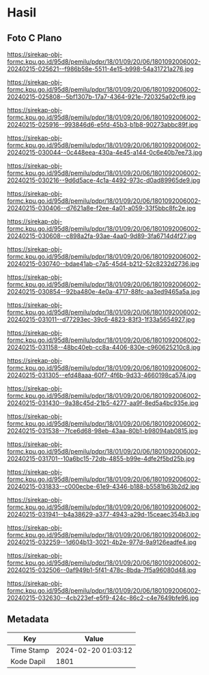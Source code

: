 # Hasil

## Foto C Plano

https://sirekap-obj-formc.kpu.go.id/95d8/pemilu/pdpr/18/01/09/20/06/1801092006002-20240215-025621--f986b58e-5511-4e15-b998-54a31721a276.jpg

https://sirekap-obj-formc.kpu.go.id/95d8/pemilu/pdpr/18/01/09/20/06/1801092006002-20240215-025808--5bf1307b-17a7-4364-921e-720325a02cf9.jpg

https://sirekap-obj-formc.kpu.go.id/95d8/pemilu/pdpr/18/01/09/20/06/1801092006002-20240215-025916--993846d6-e5fd-45b3-b1b8-90273abbc89f.jpg

https://sirekap-obj-formc.kpu.go.id/95d8/pemilu/pdpr/18/01/09/20/06/1801092006002-20240215-030044--0c448eea-430a-4e45-a144-0c6e40b7ee73.jpg

https://sirekap-obj-formc.kpu.go.id/95d8/pemilu/pdpr/18/01/09/20/06/1801092006002-20240215-030216--9d6d5ace-4c1a-4492-973c-d0ad89965de9.jpg

https://sirekap-obj-formc.kpu.go.id/95d8/pemilu/pdpr/18/01/09/20/06/1801092006002-20240215-030406--d7621a8e-f2ee-4a01-a059-33f5bbc8fc2e.jpg

https://sirekap-obj-formc.kpu.go.id/95d8/pemilu/pdpr/18/01/09/20/06/1801092006002-20240215-030608--c898a2fa-93ae-4aa0-9d89-3fa6714d4f27.jpg

https://sirekap-obj-formc.kpu.go.id/95d8/pemilu/pdpr/18/01/09/20/06/1801092006002-20240215-030740--bdae41ab-c7a5-45d4-b212-52c8232d2736.jpg

https://sirekap-obj-formc.kpu.go.id/95d8/pemilu/pdpr/18/01/09/20/06/1801092006002-20240215-030854--92ba480e-4e0a-4717-88fc-aa3ed9465a5a.jpg

https://sirekap-obj-formc.kpu.go.id/95d8/pemilu/pdpr/18/01/09/20/06/1801092006002-20240215-031011--d77293ec-39c6-4823-83f3-1f33a5654927.jpg

https://sirekap-obj-formc.kpu.go.id/95d8/pemilu/pdpr/18/01/09/20/06/1801092006002-20240215-031158--48bc40eb-cc8a-4406-830e-c960625210c8.jpg

https://sirekap-obj-formc.kpu.go.id/95d8/pemilu/pdpr/18/01/09/20/06/1801092006002-20240215-031305--efd48aaa-60f7-4f6b-9d33-4660198ca574.jpg

https://sirekap-obj-formc.kpu.go.id/95d8/pemilu/pdpr/18/01/09/20/06/1801092006002-20240215-031430--9a38c45d-21b5-4277-aa9f-8ed5a4bc935e.jpg

https://sirekap-obj-formc.kpu.go.id/95d8/pemilu/pdpr/18/01/09/20/06/1801092006002-20240215-031538--7fce6d68-98eb-43aa-80b1-b98094ab0815.jpg

https://sirekap-obj-formc.kpu.go.id/95d8/pemilu/pdpr/18/01/09/20/06/1801092006002-20240215-031701--10a6bc15-72db-4855-b99e-4dfe2f5bd25b.jpg

https://sirekap-obj-formc.kpu.go.id/95d8/pemilu/pdpr/18/01/09/20/06/1801092006002-20240215-031833--c000ecbe-61e9-4346-b188-b5581b63b2d2.jpg

https://sirekap-obj-formc.kpu.go.id/95d8/pemilu/pdpr/18/01/09/20/06/1801092006002-20240215-031941--b4a38629-a377-4943-a29d-15ceaec354b3.jpg

https://sirekap-obj-formc.kpu.go.id/95d8/pemilu/pdpr/18/01/09/20/06/1801092006002-20240215-032259--1d604b13-3021-4b2e-977d-9a9126eadfe4.jpg

https://sirekap-obj-formc.kpu.go.id/95d8/pemilu/pdpr/18/01/09/20/06/1801092006002-20240215-032506--0af949b1-5f41-478c-8bda-7f5a96080d48.jpg

https://sirekap-obj-formc.kpu.go.id/95d8/pemilu/pdpr/18/01/09/20/06/1801092006002-20240215-032630--4cb223ef-e5f9-424c-86c2-c4e7649bfe96.jpg


## Metadata

| Key        | Value               |
| ---------- | ------------------- |
| Time Stamp | 2024-02-20 01:03:12 |
| Kode Dapil | 1801                |



